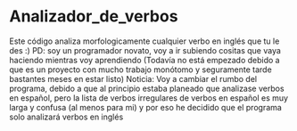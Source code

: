 # Analizador_de_verbos
Este código analiza morfologicamente cualquier verbo en inglés que tu le des :) PD: soy un programador novato, voy a ir subiendo cositas que vaya haciendo mientras voy aprendiendo (Todavía no está empezado debido a que es un proyecto con mucho trabajo monótomo y seguramente tarde bastantes meses en estar listo)
Noticia: Voy a cambiar el rumbo del programa, debido a que al principio estaba planeado que analizase verbos en español, pero la lista de verbos irregulares de verbos en español es muy larga y confusa (al menos para mi) y por eso he decidido que el programa solo analizará verbos en inglés

